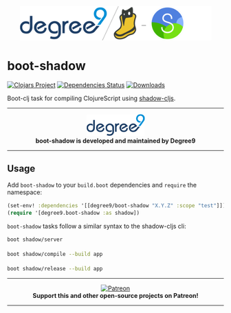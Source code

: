 <p align="center"><img src="/.github/d9boot-shadow.png" width="445px"></p>

# boot-shadow
[![Clojars Project](https://img.shields.io/clojars/v/degree9/boot-shadow.svg)](https://clojars.org/degree9/boot-shadow)
[![Dependencies Status](https://versions.deps.co/degree9/boot-shadow/status.svg)](https://versions.deps.co/degree9/boot-shadow)
[![Downloads](https://versions.deps.co/degree9/boot-shadow/downloads.svg)](https://versions.deps.co/degree9/boot-shadow)
<!---
[![CircleCI](https://circleci.com/gh/degree9/boot-shadow.svg?style=svg)](https://circleci.com/gh/degree9/boot-shadow)
--->

Boot-clj task for compiling ClojureScript using [shadow-cljs][shadow].

---

<p align="center">
  <a href="https://degree9.io" align="center">
    <img width="135" src="/.github/logo.png">
  </a>
  <br>
  <b>boot-shadow is developed and maintained by Degree9</b>
</p>

---

## Usage

Add `boot-shadow` to your `build.boot` dependencies and `require` the namespace:

```clj
(set-env! :dependencies '[[degree9/boot-shadow "X.Y.Z" :scope "test"]])
(require '[degree9.boot-shadow :as shadow])
```

`boot-shadow` tasks follow a similar syntax to the shadow-cljs cli:

```bash
boot shadow/server

boot shadow/compile --build app

boot shadow/release --build app
```

---

<p align="center">
  <a href="https://www.patreon.com/degree9" align="center">
    <img src="https://c5.patreon.com/external/logo/become_a_patron_button@2x.png" width="160" alt="Patreon">
  </a>
  <br>
  <b>Support this and other open-source projects on Patreon!</b>
</p>

---

[shadow]: http://shadow-cljs.org
